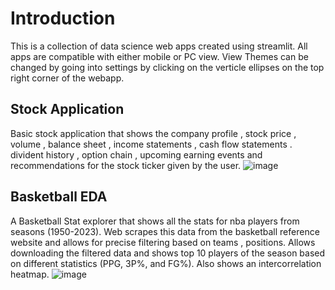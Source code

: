 # Introduction

This is a collection of data science web apps created using streamlit.
All apps are compatible with either mobile or PC view.
View Themes can be changed by going into settings by clicking on the verticle ellipses on the top right corner of the webapp.

## Stock Application
Basic stock application that shows the company profile , stock price , volume , balance sheet , income statements , cash flow statements . divident history , option chain , upcoming earning events and recommendations for the stock ticker given by the user.
![image](https://github.com/Yash-29-10-2003/streamlit-apps/assets/89728102/4a86b314-0918-4b4a-98ed-135acfaf10ce)


## Basketball EDA
A Basketball Stat explorer that shows all the stats for nba players from seasons (1950-2023). Web scrapes this data from the basketball reference website and allows for precise filtering based on teams , positions. Allows downloading the filtered data and shows top 10 players of the season based on different statistics (PPG, 3P%, and FG%). Also shows an intercorrelation heatmap.
![image](https://github.com/Yash-29-10-2003/streamlit-apps/assets/89728102/5f453ec2-da2f-4c9c-8515-cff1fd2baeae)

